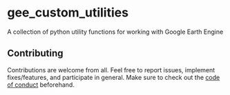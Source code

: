 # gee_custom_utilities
A collection of python utility functions for working with Google Earth Engine

Contributing
------------
Contributions are welcome from all. Feel free to report issues, implement fixes/features, and participate in general. Make sure to check out the [code of conduct](https://github.com/mitmedialab/gee_custom_utilities/blob/main/CODE_OF_CONDUCT.md) beforehand.
